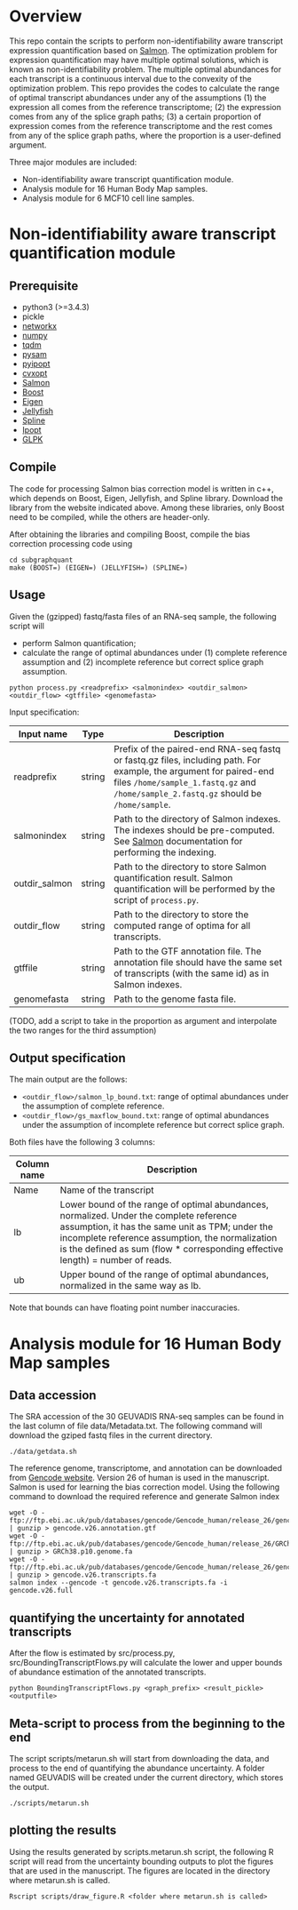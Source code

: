 # Overview
This repo contain the scripts to perform non-identifiability aware transcript expression quantification based on [Salmon](https://salmon.readthedocs.io/en/latest/). The optimization problem for expression quantification may have multiple optimal solutions, which is known as non-identifiability problem. The multiple optimal abundances for each transcript is a continuous interval due to the convexity of the optimization problem. This repo provides the codes to calculate the range of optimal transcript abundances under any of the assumptions (1) the expression all comes from the reference transcriptome; (2) the expression comes from any of the splice graph paths; (3) a certain proportion of expression comes from the reference transcriptome and the rest comes from any of the splice graph paths, where the proportion is a user-defined argument.

Three major modules are included:
+ Non-identifiability aware transcript quantification module.
+ Analysis module for 16 Human Body Map samples.
+ Analysis module for 6 MCF10 cell line samples.


# Non-identifiability aware transcript quantification module

## Prerequisite
+ python3 (>=3.4.3)
+ pickle
+ [networkx](https://networkx.github.io/documentation/stable/)
+ [numpy](http://www.numpy.org/)
+ [tqdm](https://tqdm.github.io/)
+ [pysam](https://pysam.readthedocs.io/en/latest/)
+ [pyipopt](https://github.com/xuy/pyipopt)
+ [cvxopt](http://cvxopt.org/userguide/intro.html)
+ [Salmon](https://salmon.readthedocs.io/en/latest/)
+ [Boost](https://www.boost.org/)
+ [Eigen](http://eigen.tuxfamily.org/index.php?title=Main_Page)
+ [Jellyfish](https://github.com/gmarcais/Jellyfish)
+ [Spline](https://kluge.in-chemnitz.de/opensource/spline/)
+ [Ipopt](https://projects.coin-or.org/Ipopt)
+ [GLPK](https://www.gnu.org/software/glpk/)

## Compile
The code for processing Salmon bias correction model is written in c++, which depends on Boost, Eigen, Jellyfish, and Spline library. Download the library from the website indicated above. Among these libraries, only Boost need to be compiled, while the others are header-only.

After obtaining the libraries and compiling Boost, compile the bias correction processing code using
```
cd subgraphquant
make (BOOST=) (EIGEN=) (JELLYFISH=) (SPLINE=)
```

## Usage
Given the (gzipped) fastq/fasta files of an RNA-seq sample, the following script will 
+ perform Salmon quantification; 
+ calculate the range of optimal abundances under (1) complete reference assumption and (2) incomplete reference but correct splice graph assumption.
```
python process.py <readprefix> <salmonindex> <outdir_salmon> <outdir_flow> <gtffile> <genomefasta>
```
Input specification:

Input name    | Type   | Description
---           | :---:  | ---
readprefix    | string | Prefix of the paired-end RNA-seq fastq or fastq.gz files, including path. For example, the argument for paired-end files `/home/sample_1.fastq.gz` and `/home/sample_2.fastq.gz` should be `/home/sample`.
salmonindex   | string | Path to the directory of Salmon indexes. The indexes should be pre-computed. See [Salmon](https://salmon.readthedocs.io/en/latest/) documentation for performing the indexing.
outdir_salmon | string | Path to the directory to store Salmon quantification result. Salmon quantification will be performed by the script of `process.py`.
outdir_flow   | string | Path to the directory to store the computed range of optima for all transcripts.
gtffile       | string | Path to the GTF annotation file. The annotation file should have the same set of transcripts (with the same id) as in Salmon indexes.
genomefasta   | string | Path to the genome fasta file.

(TODO, add a script to take in the proportion as argument and interpolate the two ranges for the third assumption)

## Output specification
The main output are the follows:
+ `<outdir_flow>/salmon_lp_bound.txt`: range of optimal abundances under the assumption of complete reference.
+ `<outdir_flow>/gs_maxflow_bound.txt`: range of optimal abundances under the assumption of incomplete reference but correct splice graph.

Both files have the following 3 columns:

Column name | Description
---         | ---
Name        | Name of the transcript
lb          | Lower bound of the range of optimal abundances, normalized. Under the complete reference assumption, it has the same unit as TPM; under the incomplete reference assumption, the normalization is the defined as sum (flow * corresponding effective length) = number of reads.
ub          | Upper bound of the range of optimal abundances, normalized in the same way as lb.

Note that bounds can have floating point number inaccuracies.


# Analysis module for 16 Human Body Map samples

## Data accession
The SRA accession of the 30 GEUVADIS RNA-seq samples can be found in the last column of file data/Metadata.txt. The following command will download the gziped fastq files in the current directory.
```
./data/getdata.sh
```
The reference genome, transcriptome, and annotation can be downloaded from [Gencode website](https://www.gencodegenes.org/). Version 26 of human is used in the manuscript. Salmon is used for learning the bias correction model. Using the following command to download the required reference and generate Salmon index
```
wget -O - ftp://ftp.ebi.ac.uk/pub/databases/gencode/Gencode_human/release_26/gencode.v26.annotation.gtf.gz | gunzip > gencode.v26.annotation.gtf
wget -O - ftp://ftp.ebi.ac.uk/pub/databases/gencode/Gencode_human/release_26/GRCh38.p10.genome.fa.gz | gunzip > GRCh38.p10.genome.fa
wget -O - ftp://ftp.ebi.ac.uk/pub/databases/gencode/Gencode_human/release_26/gencode.v26.transcripts.fa.gz | gunzip > gencode.v26.transcripts.fa
salmon index --gencode -t gencode.v26.transcripts.fa -i gencode.v26.full
```

## quantifying the uncertainty for annotated transcripts
After the flow is estimated by src/process.py, src/BoundingTranscriptFlows.py will calculate the lower and upper bounds of abundance estimation of the annotated transcripts.
```
python BoundingTranscriptFlows.py <graph_prefix> <result_pickle> <outputfile>
```

## Meta-script to process from the beginning to the end
The script scripts/metarun.sh will start from downloading the data, and process to the end of quantifying the abundance uncertainty. A folder named GEUVADIS will be created under the current directory, which stores the output.
```
./scripts/metarun.sh
```

## plotting the results
Using the results generated by scripts.metarun.sh script, the following R script will read from the uncertainty bounding outputs to plot the figures that are used in the manuscript. The figures are located in the directory where metarun.sh is called.
```
Rscript scripts/draw_figure.R <folder where metarun.sh is called>
```
